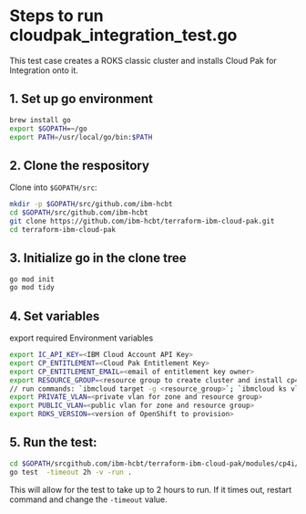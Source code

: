 # Steps to run cloudpak_integration_test.go

This test case creates a ROKS classic cluster and installs Cloud Pak for Integration onto it.

## 1. Set up go environment

```bash
brew install go
export $GOPATH=~/go
export PATH=/usr/local/go/bin:$PATH
```

## 2. Clone the respository

Clone into `$GOPATH/src`:

```bash
mkdir -p $GOPATH/src/github.com/ibm-hcbt
cd $GOPATH/src/github.com/ibm-hcbt
git clone https://github.com/ibm-hcbt/terraform-ibm-cloud-pak.git
cd terraform-ibm-cloud-pak
```

## 3. Initialize go in the clone tree

```bash
go mod init
go mod tidy
```

## 4. Set variables

export required Environment variables

```bash
export IC_API_KEY=<IBM Cloud Account API Key>
export CP_ENTITLEMENT=<Cloud Pak Entitlement Key>
export CP_ENTITLEMENT_EMAIL=<email of entitlement key owner>
export RESOURCE_GROUP=<resource group to create cluster and install cp4i>
// run commands: `ibmcloud target -g <resource_group>`; `ibmcloud ks vlan ls --zone tor01` to get the vlans
export PRIVATE_VLAN=<private vlan for zone and resource group>
export PUBLIC_VLAN=<public vlan for zone and resource group>
export ROKS_VERSION=<version of OpenShift to provision>
```

## 5. Run the test:

```bash
cd $GOPATH/srcgithub.com/ibm-hcbt/terraform-ibm-cloud-pak/modules/cp4i/test
go test  -timeout 2h -v -run .
```

This will allow for the test to take up to 2 hours to run.  If it times out, restart command and change the `-timeout` value.